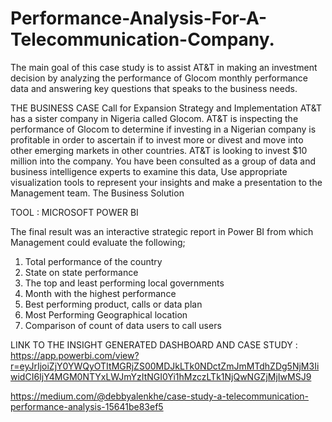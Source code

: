 # Performance-Analysis-For-A-Telecommunication-Company.
The main goal of this case study is to assist AT&amp;T in making an investment decision by analyzing the performance of Glocom monthly performance data and answering key questions that speaks to the business needs.

THE BUSINESS CASE
Call for Expansion Strategy and Implementation
AT&T has a sister company in Nigeria called Glocom. AT&T is inspecting the
performance of Glocom to determine if investing in a Nigerian company is
profitable in order to ascertain if to invest more or divest and move into other
emerging markets in other countries.
AT&T is looking to invest $10 million into the company. You have been consulted as a group of data and business intelligence experts to examine this data, Use appropriate visualization tools to represent your insights and make a presentation to the Management team.
The Business Solution

TOOL : MICROSOFT POWER BI 

The final result was an interactive strategic report in Power BI from which Management could evaluate the following;
1. Total performance of the country
2. State on state performance
3. The top and least performing local governments
4. Month with the highest performance
5. Best performing product, calls or data plan
6. Most Performing Geographical location
7. Comparison of count of data users to call users


LINK TO THE INSIGHT GENERATED DASHBOARD AND CASE STUDY : https://app.powerbi.com/view?r=eyJrIjoiZjY0YWQyOTItMGRjZS00MDJkLTk0NDctZmJmMTdhZDg5NjM3IiwidCI6IjY4MGM0NTYxLWJmYzItNGI0Yi1hMzczLTk1NjQwNGZjMjIwMSJ9

https://medium.com/@debbyalenkhe/case-study-a-telecommunication-performance-analysis-15641be83ef5
